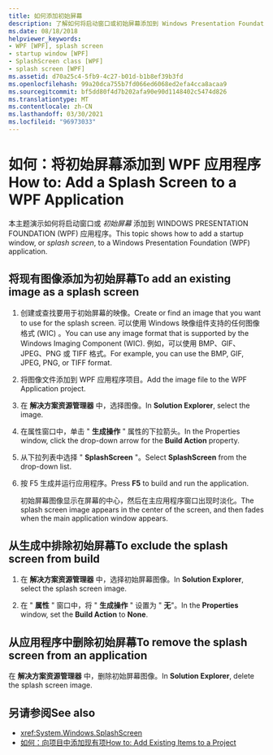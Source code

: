 ```yaml
---
title: 如何添加初始屏幕
description: 了解如何将启动窗口或初始屏幕添加到 Windows Presentation Foundation (WPF) 应用程序。
ms.date: 08/18/2018
helpviewer_keywords:
- WPF [WPF], splash screen
- startup window [WPF]
- SplashScreen class [WPF]
- splash screen [WPF]
ms.assetid: d70a25c4-5fb9-4c27-b01d-b1b8ef39b3fd
ms.openlocfilehash: 99a20dca755b7fd066ed6068ed2efa4cca8acaa9
ms.sourcegitcommit: bf5dd80f4d7b202afa90e90d1148402c5474d826
ms.translationtype: MT
ms.contentlocale: zh-CN
ms.lasthandoff: 03/30/2021
ms.locfileid: "96973033"
---
```

# <a name="how-to-add-a-splash-screen-to-a-wpf-application"></a><span data-ttu-id="acaab-103">如何：将初始屏幕添加到 WPF 应用程序</span><span class="sxs-lookup"><span data-stu-id="acaab-103">How to: Add a Splash Screen to a WPF Application</span></span>

<span data-ttu-id="acaab-104">本主题演示如何将启动窗口或 *初始屏幕* 添加到 WINDOWS PRESENTATION FOUNDATION (WPF) 应用程序。</span><span class="sxs-lookup"><span data-stu-id="acaab-104">This topic shows how to add a startup window, or *splash screen*, to a Windows Presentation Foundation (WPF) application.</span></span>

## <a name="to-add-an-existing-image-as-a-splash-screen"></a><span data-ttu-id="acaab-105">将现有图像添加为初始屏幕</span><span class="sxs-lookup"><span data-stu-id="acaab-105">To add an existing image as a splash screen</span></span>

1. <span data-ttu-id="acaab-106">创建或查找要用于初始屏幕的映像。</span><span class="sxs-lookup"><span data-stu-id="acaab-106">Create or find an image that you want to use for the splash screen.</span></span> <span data-ttu-id="acaab-107">可以使用 Windows 映像组件支持的任何图像格式 (WIC) 。</span><span class="sxs-lookup"><span data-stu-id="acaab-107">You can use any image format that is supported by the Windows Imaging Component (WIC).</span></span> <span data-ttu-id="acaab-108">例如，可以使用 BMP、GIF、JPEG、PNG 或 TIFF 格式。</span><span class="sxs-lookup"><span data-stu-id="acaab-108">For example, you can use the BMP, GIF, JPEG, PNG, or TIFF format.</span></span>

2. <span data-ttu-id="acaab-109">将图像文件添加到 WPF 应用程序项目。</span><span class="sxs-lookup"><span data-stu-id="acaab-109">Add the image file to the WPF Application project.</span></span>

3. <span data-ttu-id="acaab-110">在 **解决方案资源管理器** 中，选择图像。</span><span class="sxs-lookup"><span data-stu-id="acaab-110">In **Solution Explorer**, select the image.</span></span>

4. <span data-ttu-id="acaab-111">在属性窗口中，单击 " **生成操作** " 属性的下拉箭头。</span><span class="sxs-lookup"><span data-stu-id="acaab-111">In the Properties window, click the drop-down arrow for the **Build Action** property.</span></span>

5. <span data-ttu-id="acaab-112">从下拉列表中选择 " **SplashScreen** "。</span><span class="sxs-lookup"><span data-stu-id="acaab-112">Select **SplashScreen** from the drop-down list.</span></span>

6. <span data-ttu-id="acaab-113">按 F5 生成并运行应用程序。</span><span class="sxs-lookup"><span data-stu-id="acaab-113">Press **F5** to build and run the application.</span></span>

     <span data-ttu-id="acaab-114">初始屏幕图像显示在屏幕的中心，然后在主应用程序窗口出现时淡化。</span><span class="sxs-lookup"><span data-stu-id="acaab-114">The splash screen image appears in the center of the screen, and then fades when the main application window appears.</span></span>

## <a name="to-exclude-the-splash-screen-from-build"></a><span data-ttu-id="acaab-115">从生成中排除初始屏幕</span><span class="sxs-lookup"><span data-stu-id="acaab-115">To exclude the splash screen from build</span></span>

1. <span data-ttu-id="acaab-116">在 **解决方案资源管理器** 中，选择初始屏幕图像。</span><span class="sxs-lookup"><span data-stu-id="acaab-116">In **Solution Explorer**, select the splash screen image.</span></span>

2. <span data-ttu-id="acaab-117">在 " **属性** " 窗口中，将 " **生成操作** " 设置为 " **无**"。</span><span class="sxs-lookup"><span data-stu-id="acaab-117">In the **Properties** window, set the **Build Action** to **None**.</span></span>

## <a name="to-remove-the-splash-screen-from-an-application"></a><span data-ttu-id="acaab-118">从应用程序中删除初始屏幕</span><span class="sxs-lookup"><span data-stu-id="acaab-118">To remove the splash screen from an application</span></span>

<span data-ttu-id="acaab-119">在 **解决方案资源管理器** 中，删除初始屏幕图像。</span><span class="sxs-lookup"><span data-stu-id="acaab-119">In **Solution Explorer**, delete the splash screen image.</span></span>

## <a name="see-also"></a><span data-ttu-id="acaab-120">另请参阅</span><span class="sxs-lookup"><span data-stu-id="acaab-120">See also</span></span>

- <xref:System.Windows.SplashScreen>
- <span data-ttu-id="acaab-121">[如何：向项目中添加现有项](/previous-versions/visualstudio/visual-studio-2010/9f4t9t92(v=vs.100))</span><span class="sxs-lookup"><span data-stu-id="acaab-121">[How to: Add Existing Items to a Project](/previous-versions/visualstudio/visual-studio-2010/9f4t9t92(v=vs.100))</span></span>
